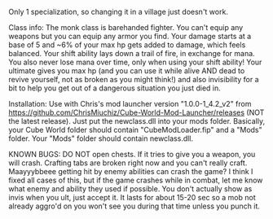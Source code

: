 Only 1 specialization, so changing it in a village just doesn't work.

Class info: The monk class is barehanded fighter. You can't equip any weapons but you can equip any armor you find. Your damage starts at a base of 5 and ~6% of your max hp gets added to damage, which feels balanced. Your shift ability lays down a trail of fire, in exchange for mana. You also never lose mana over time, only when using your shift ability! Your ultimate gives you max hp (and you can use it while alive AND dead to revive yourself, not as broken as you might think!) and also invisibility for a bit to help you get out of a dangerous situation you just died in.

Installation: Use with Chris's mod launcher version "1.0.0-1_4.2_v2" from https://github.com/ChrisMiuchiz/Cube-World-Mod-Launcher/releases (NOT the latest release). Just put the newclass.dll into your mods folder. Basically, your Cube World folder should contain "CubeModLoader.fip" and a "Mods" folder. Your "Mods" folder should contain newclass.dll.

KNOWN BUGS: DO NOT open chests. If it tries to give you a weapon, you will crash. Crafting tabs are broken right now and you can't really craft. Maayyybbeee getting hit by enemy abilities can crash the game? I think I fixed all cases of this, but if the game crashes while in combat, let me know what enemy and ability they used if possible. You don't actually show as invis when you ult, just accept it. It lasts for about 15-20 sec so a mob not already aggro'd on you won't see you during that time unless you punch it.

